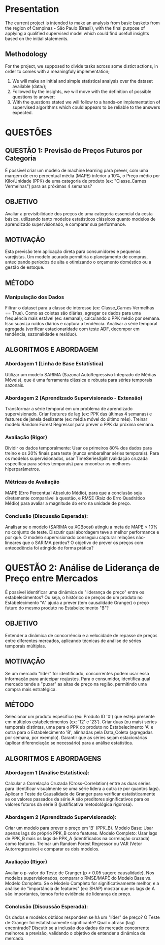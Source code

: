# Presentation

The current project is intended to make an analysis from basic baskets from the region of Campinas - São Paulo (Brasil), with the final purpose of applying a qualified supervised model which could find usefull insights based on the initial statements.

## Methodology

For the project, we supposed to divide tasks across some distict actions, in order to comes with a meaningfuly implementation;

1. We will make an initial and simple statistical analysis over the dataset available (data/);
2. Followed by the insights, we will move with the definition of possible questions to answer;
3. With the questions stated we will follow to a hands-on implementation of supervised algorithms which could appears to be reliable to the answers expected.

# QUESTÕES

## QUESTÃO 1: Previsão de Preços Futuros por Categoria
É possível criar um modelo de machine learning para prever, com uma margem de erro percentual média (MAPE) inferior a 10%, o Preço médio por Kilo/Unidade (PPK) de uma categoria de produto (ex: "Classe_Carnes Vermelhas") para as próximas 4 semanas?

## OBJETIVO
Avaliar a previsibilidade dos preços de uma categoria essencial da cesta básica, utilizando tanto modelos estatísticos clássicos quanto modelos de aprendizado supervisionado, e comparar sua performance.

## MOTIVAÇÃO
Esta previsão tem aplicação direta para consumidores e pequenos varejistas. Um modelo acurado permitiria o planejamento de compras, antecipando períodos de alta e otimizando o orçamento doméstico ou a gestão de estoque.

## MÉTODO
### Manipulação dos Dados
Filtrar o dataset para a classe de interesse (ex: Classe_Carnes Vermelhas == True).
Como as coletas são diárias, agregar os dados para uma frequência mais estável (ex: semanal), calculando o PPK médio por semana. Isso suaviza ruídos diários e captura a tendência.
Analisar a série temporal agregada (verificar estacionaridade com teste ADF, decompor em tendência, sazonalidade e resíduo).

## ALGORITMOS E ABORDAGEM
### Abordagem 1 (Linha de Base Estatística)
Utilizar um modelo SARIMA (Sazonal AutoRegressivo Integrado de Médias Móveis), que é uma ferramenta clássica e robusta para séries temporais sazonais.

### Abordagem 2 (Aprendizado Supervisionado - Extensão)
Transformar a série temporal em um problema de aprendizado supervisionado. Criar features de lag (ex: PPK das últimas 4 semanas) e features de janela deslizante (ex: média móvel do último mês). Treinar modelo Random Forest Regressor para prever o PPK da próxima semana.

### Avaliação (Rigor)
Dividir os dados temporalmente: Usar os primeiros 80% dos dados para treino e os 20% finais para teste (nunca embaralhar séries temporais).
Para os modelos supervisionados, usar TimeSeriesSplit (validação cruzada específica para séries temporais) para encontrar os melhores hiperparâmetros.

### Métricas de Avaliação
MAPE (Erro Percentual Absoluto Médio), para que a conclusão seja diretamente comparável à questão, e RMSE (Raiz do Erro Quadrático Médio) para avaliar a magnitude do erro na unidade de preço.

### Conclusão (Discussão Esperada):
Analisar se o modelo (SARIMA ou XGBoost) atingiu a meta de MAPE < 10% no conjunto de teste.
Discutir qual abordagem teve a melhor performance e por quê. O modelo supervisionado conseguiu capturar relações não-lineares que o SARIMA perdeu?
O objetivo de prever os preços com antecedência foi atingido de forma prática?

# QUESTÃO 2: Análise de Liderança de Preço entre Mercados
É possível identificar uma dinâmica de "liderança de preço" entre os estabelecimentos? Ou seja, o histórico de preços de um produto no Estabelecimento "A" ajuda a prever (tem causalidade Granger) o preço futuro do mesmo produto no Estabelecimento "B"?

## OBJETIVO
Entender a dinâmica de concorrência e a velocidade de repasse de preços entre diferentes mercados, aplicando técnicas de análise de séries temporais múltiplas.

## MOTIVAÇÃO
Se um mercado "líder" for identificado, concorrentes podem usar essa informação para antecipar reajustes. Para o consumidor, identifica qual mercado tende a "puxar" as altas de preço na região, permitindo uma compra mais estratégica.

## MÉTODO
Selecionar um produto específico (ex: Produto ID '0') que esteja presente em múltiplos estabelecimentos (ex: '12' e '23').
Criar duas (ou mais) séries temporais distintas, uma para o PPK do produto no Estabelecimento 'A' e outra para o Estabelecimento 'B', alinhadas pela Data_Coleta (agregadas por semana, por exemplo).
Garantir que as séries sejam estacionárias (aplicar diferenciação se necessário) para a análise estatística.

## ALGORITMOS E ABORDAGENS

### Abordagem 1 (Análise Estatística):
Calcular a Correlação Cruzada (Cross-Correlation) entre as duas séries para identificar visualmente se uma série lidera a outra (e por quantos lags).
Aplicar o Teste de Causalidade de Granger para verificar estatisticamente se os valores passados da série A são preditores significativos para os valores futuros da série B (justificativa metodológica rigorosa).

### Abordagem 2 (Aprendizado Supervisionado):
Criar um modelo para prever o preço em 'B' (PPK_B).
Modelo Base: Usar apenas lags do próprio PPK_B como features.
Modelo Completo: Usar lags de PPK_B mais os lags de PPK_A (identificados na correlação cruzada) como features.
Treinar um Random Forest Regressor ou VAR (Vetor Autorregressivo) e comparar os dois modelos.

### Avaliação (Rigor)
Avaliar o p-valor do Teste de Granger (p < 0.05 sugere causalidade).
Nos modelos supervisionados, comparar o RMSE/MAPE do Modelo Base vs. Modelo Completo. Se o Modelo Completo for significativamente melhor, e a análise de "importância de features" (ex: SHAP) mostrar que os lags de A são importantes, temos forte evidência de liderança de preço.

### Conclusão (Discussão Esperada):
Os dados e modelos obtidos respondem se há um "líder" de preço?
O Teste de Granger foi estatisticamente significante? Qual o atraso (lag) encontrado?
Discutir se a inclusão dos dados do mercado concorrente melhorou a previsão, validando o objetivo de entender a dinâmica de mercado.

